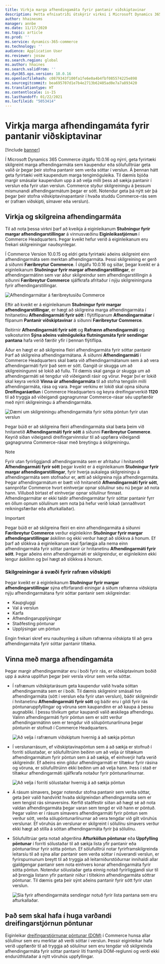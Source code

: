 ```yaml
---
title: Virkja marga afhendingamáta fyrir pantanir viðskiptavinar
description: Þetta efnisatriði útskýrir virkni í Microsoft Dynamics 365 Commerce sem gerir þér kleift að stofna viðskiptavinapantanir fyrir það sem er sótt í verslun.
author: hhainesms
manager: annbe
ms.date: 11/17/2020
ms.topic: article
ms.prod: ''
ms.service: dynamics-365-commerce
ms.technology: ''
audience: Application User
ms.reviewer: josaw
ms.search.region: global
ms.author: hhaines
ms.search.validFrom: ''
ms.dyn365.ops.version: 10.0.16
ms.openlocfilehash: c0879343f100fa1fe6e0a4b4fbf085574225e898
ms.sourcegitcommit: bea695707d1e7b4e2713b62405ad0e7a7a893420
ms.translationtype: HT
ms.contentlocale: is-IS
ms.lasthandoff: 01/22/2021
ms.locfileid: "5053414"
---
```

# <a name="enable-multiple-pickup-delivery-modes-for-customer-orders"></a>Virkja marga afhendingamáta fyrir pantanir viðskiptavinar

[!include [banner](includes/banner.md)]


Í Microsoft Dynamics 365 Commerce útgáfu 10.0.16 og nýrri, geta fyrirtæki skilgreint marga afhendingarmáta sem kaupendur eða sölufulltrúar geta valið úr þegar þeir stofna pantanir sem verða sóttar í verslun. Á þennan hátt geta fyrirtæki veitt kaupendum marga tengimöguleika. Til dæmis bjóða margir smásalar kaupendum upp á að velja milli þess að sækja pantanir í verslun eða fyrir utan verslun. Commerce styður skilgreiningu á þessum mismunandi afhendingarmátum þegar er sótt. Notendur geta þá nýtt sér þá þegar þeir stofna viðskiptavinapantanir í hvaða studdu Commerce-rás sem er (rafræn viðskipti, símaver eða verslun).

## <a name="enable-and-configure-pickup-delivery-modes"></a>Virkja og skilgreina afhendingarmáta

Til að nota þessa virkni þarf að kveikja á eiginleikanum **Stuðningur fyrir margar afhendingarstillingar** á vinnusvæðinu **Eiginleikastjórnun** í Commerce Headquarters. Þegar kveikt hefur verið á eiginleikanum eru frekari skilgreiningar nauðsynlegar.

Í Commerce Version 10.0.15 og eldri geta fyrirtæki aðeins skilgreint einn afhendingarmáta sem merktan afhendingarmáta. Þessi skilgreining er gerð á síðunni **Færibreytur Commerce**. Í útgáfu 10.0.16 og síðar, þegar kveikt er á eiginleikanum **Stuðningur fyrir margar afhendingarstillingar**, er afhendingarmátinn sem var áður skilgreindur sem afhendingarstillingin á síðunni **Færibreytur Commerce** sjálfkrafa afritaður í nýju skilgreininguna fyrir afhendingarstillingar.

![Afhendingarmátar á færibreytusíðu Commerce](media/multiplepickupparameter.png)

Eftir að kveikt er á eiginleikanum **Stuðningur fyrir margar afhendingarstillingar**, er hægt að skilgreina marga afhendingarmáta í hnitanetinu **Afhendingarmáti fyrir sótt** í flýtiflipanum **Afhendingarmátar** í flipanum **Pantanir viðskiptavinar** á síðunni **Færibreytur Commerce**.

Reitirnir **Afhendingarmáti fyrir sótt** og **Rafrænn afhendingarmáti** og valkosturinn **Sýna aðeins valmöguleika flutningsmáta fyrir sendingar pantana** hafa verið færðir yfir í þennan flýtiflipa.

Áður en hægt er að skilgreina fleiri afhendingarmáta fyrir sóttar pantanir Þarf að skilgreina afhendingarmátana. Á síðunni **Afhendingarmáti** í Commerce Headquarters skal bæta við afhendingarmátanum sem á að vera afhendingarmáti fyrir það sem er sótt. Gangið úr skugga um að skilgreiningunni sé lokið að fullu. Til dæmis skal ganga úr skugga um að afhendingarmáti sé tengdur við viðeigandi rásir og vörur. Þegar því er lokið skal keyra verkið **Vinna úr afhendingarmáta** til að stofna tengslin milli afhendingarmáta, rása og vara. Þegar verkinu er lokið skal opna síðuna **Dreifingaráætlun** í Commerce Headquarters og keyra dreifingarverkið **1120** til að tryggja að viðeigandi gagnagrunnar Commerce-rásar séu uppfærðir með nýrri skilgreiningu á afhendingarmáta.

![Dæmi um skilgreiningu afhendingarmáta fyrir sótta pöntun fyrir utan verslun](media/pickupmodes.png)

Þegar búið er að skilgreina fleiri afhendingarmáta skal bæta þeim við hnitanetið **Afhendingarmáti fyrir sótt** á síðunni **Færibreytur Commerce**. Keyrið síðan viðeigandi dreifingarvinnslur til að uppfæra viðeigandi gagnagrunna Commerce-rásar með breytingu á skilgreiningu.

> [!NOTE]
> Fyrir utan fyrirliggjandi afhendingarmáta sem er afritaður í hnitanetið **Afhendingarmáti fyrir sótt** þegar kveikt er á eiginleikanum **Stuðningur fyrir margar afhendingarstillingar**, fyrir hverja aukalega skilgreiningu á afhendingarmáta sem stofnaður er, ætti að skilgreina nýja afhendingarmáta. Þegar afhendingarmátum er bætt við hnitanetið **Afhendingarmáti fyrir sótt**, sannprófar Commerce hvort einhverjar opnar sölulínur séu nú þegar að nota hann. Villuboð birtast ef einhverjar opnar sölulínur finnast. Afhendingarmátar er ekki taldir afhendingarmátar fyrir sóttar pantanir fyrr en öllum opnum sölulínum sem nota þá hefur verið lokað (annaðhvort reikningsfærðar eða afturkallaðar).

> [!IMPORTANT]
> Þegar búið er að skilgreina fleiri en einn afhendingarmáta á síðunni **Færibreytur Commerce** verður eiginleikinn **Stuðningur fyrir margar afhendingarstillingar** áskilinn og ekki verður hægt að slökkva á honum. Ef þarf að slökkva á eiginleikanum skal fjarlægja alla nema einn afhendingarmáta fyrir sóttar pantanir úr hnitanetinu **Afhendingarmáti fyrir sótt**. Þegar aðeins einn afhendingarmáti er skilgreindur, er eiginleikinn ekki lengur áskilinn og því hægt að slökkva á honum.

### <a name="e-commerce-site-configurations"></a>Skilgreiningar á svæði fyrir rafræn viðskipti

Þegar kveikt er á eiginleikanum **Stuðningur fyrir margar afhendingarstillingar** sýna eftirfarandi einingar á síðum rafrænna viðskipta nýju afhendingarmátana fyrir sóttar pantanir sem skilgreindar:

- Kaupgluggi
- Val á verslun
- Karfa
- Afhendingarupplýsingar
- Staðfesting pöntunar
- Upplýsingar um pöntun

Engin frekari skref eru nauðsynleg á síðum rafrænna viðskipta til að gera afhendingarmáta fyrir sóttar pantanir tiltæka.

## <a name="work-with-multiple-pickup-delivery-modes"></a>Vinna með marga afhendingamáta

Þegar margir afhendingarmátar eru í boði fyrir rás, er viðskiptavinum boðið upp á aukna upplifun þegar þeir versla vörur sem verða sóttar. 

- Í rafrænum viðskiptarásum geta kaupendur valið hvaða sóttan afhendingarmáta sem er í boði. Til dæmis skilgreinir smásali tvo afhendingarmáta (sótt í verslun eða fyrir utan verslun), báðir skilgreindir í hnitanetinu **Afhendingarmáti fyrir sótt** og báðir eru í gildi fyrir rás pöntunaruppfyllingar og vöruna sem kaupandinn er að kaupa á þessu augnabliki. Í þessu tilvikum getur kaupandi valið æskilega afhendingu. Valinn afhendingarmáti fyrir pöntun sem er sótt verður afhendingarmátinn sem er tengdur við sölupöntunarlínuna þegar pöntunin er stofnuð í Commerce Headquarters.

    ![Að velja í rafrænum viðskiptum hvernig á að sækja pöntun](media/pickupecommerce.png)

- Í verslunarrásum, ef viðskiptavinapöntun sem á að sækja er stofnuð í forriti sölustaðar, er sölufulltrúinn beðinn um að velja úr tiltækum afhendingarmátum fyrir pöntun sem á að sækja, ef einhverjir hafa verið skilgreindir. Ef aðeins einn gildur afhendingarmáti er tiltækur fyrir rásina og vöruna, er sölufulltrúinn ekki beðinn um að velja hann. Þess í stað er tiltækur afhendingarmáti sjálfkrafa notaður fyrir pöntunarlínurnar.

    ![Að velja í forriti sölustaðar hvernig á að sækja pöntun](media/pickuppos.png)

- Á rásum símavers, þegar notendur stofna pantanir sem verða sóttar, geta þeir valið handvirkt hvaða skilgreindan afhendingarmáta sem er sem tengist rás símaversins. Kerfið staðfestir síðan að hægt sé að nota valdan afhendingarmáta þegar varan sem tengd er við hann er pöntuð. Þegar valinn er í rásum símavers afhendingarmáti fyrir pöntun sem verður sótt, verða sölupöntunarlínurnar að vera tengdar við gilt vöruhús verslunar. Ef vöruhús án verslunar er skilgreint í sölulínu símavers verður ekki hægt að stilla á sóttan afhendingarmáta fyrir þá sölulínu.
- Sölufulltrúar geta notað aðgerðina **Afturköllun pöntunar** eða **Uppfylling pöntunar** í forriti sölustaðar til að sækja lista yfir pantanir eða pöntunarlínur fyrir sótta pöntun. Ef sölufulltrúi notar fyrirframskilgreinda leitarsíu til að sýna allar pantanir sem verða sóttar í núverandi verslun, er fyrirspurnunum breytt til að tryggja að leitarniðurstöðurnar innihaldi allar gjaldgengar pantanir sem nota einhvers konar afhendingarmáta fyrir sótta pöntun. Notendur sölustaðar geta einnig notað fyrirliggjandi síur til að þrengja listann yfir pantanir niður í tiltekinn afhendingarmáta sóttrar pöntunar. Til dæmis geta þeir sýnt aðeins pantanir fyrir sótt fyrir utan verslun.

    ![Sía fyrir afhendingarmáta sendingar notuð fyrir lista pantana sem eru afturkallaðar.](media/pickuprecallorder.png)

## <a name="considerations-for-distributed-order-management"></a>Það sem skal hafa í huga varðandi dreifingarstjórnun pöntunar

Eiginleikar [dreifingarstjórnunar pöntunar (DOM)](https://docs.microsoft.com/dynamics365/commerce/dom) í Commerce hunsa allar sölulínur sem eru merktar að verði sóttar í verslun. Þessir eiginleikar hafa verið uppfærðir til að tryggja að sölulínur sem eru tengdar við skilgreinda afhendingarmáta fyrir sóttar pantanir líti framhjá DOM-reglunni og verði ekki endurúthlutaðar á nýtt vöruhús uppfyllingar.
